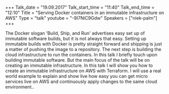 +++
Talk_date = "19.09.2017"
Talk_start_time = "11:40"
Talk_end_time = "12:10"
Title = "Serving Docker containers in an immutable infrastructure on AWS"
Type = "talk"
youtube = "-9I7NiC9Gdw"
Speakers = ["niek-palm"]
+++

<p>The Docker slogan 'Build, Ship, and Run' advertises easy set up of immutable software builds, but it is not always that easy. Setting up immutable builds with Docker is pretty straight forward and shipping is just a matter of pushing the image to a repository. The next step is building the cloud infrastructure to run the containers. In this talk I briefly touch upon building immutable software. But the main focus of the talk will be on creating an immutable infrastructure. In this talk I will show you how to create an immutable infrastructure on AWS with Terraform. I will use a real world example to explain and show live how easy you can get micro services live on AWS and continuously apply changes to the same cloud environment..</p>
